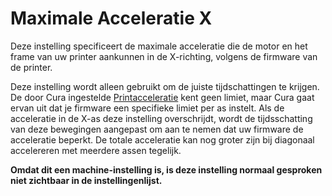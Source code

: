 Maximale Acceleratie X
====
Deze instelling specificeert de maximale acceleratie die de motor en het frame van uw printer aankunnen in de X-richting, volgens de firmware van de printer.

Deze instelling wordt alleen gebruikt om de juiste tijdschattingen te krijgen. De door Cura ingestelde [Printacceleratie](../speed/acceleration_print.md) kent geen limiet, maar Cura gaat ervan uit dat je firmware een specifieke limiet per as instelt. Als de acceleratie in de X-as deze instelling overschrijdt, wordt de tijdsschatting van deze bewegingen aangepast om aan te nemen dat uw firmware de acceleratie beperkt. De totale acceleratie kan nog groter zijn bij diagonaal accelereren met meerdere assen tegelijk.

**Omdat dit een machine-instelling is, is deze instelling normaal gesproken niet zichtbaar in de instellingenlijst.**